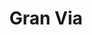 ---
title: "Gran Via"
url: /ciudad-del-este/gran-via-avenida-general-bernardino-caballero/
shop: supermercado
---